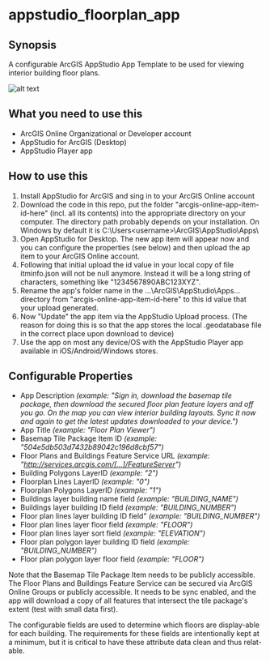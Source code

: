 # appstudio_floorplan_app
## Synopsis
A configurable ArcGIS AppStudio App Template to be used for viewing interior building floor plans. 

![alt text](https://cloud.githubusercontent.com/assets/7443922/11705829/d3bf5326-9eb8-11e5-9e6b-b3acbf5e0933.PNG "Screen shots of Flor Plan Viewer App on Google Nexus5")


## What you need to use this
+ ArcGIS Online Organizational or Developer account
+ AppStudio for ArcGIS (Desktop)
+ AppStudio Player app

## How to use this
1. Install AppStudio for ArcGIS and sing in to your ArcGIS Online account
2. Download the code in this repo, put the folder "arcgis-online-app-item-id-here" (incl. all its contents) into the appropriate directory on your computer. The directory path probably depends on your installation. On Windows by default it is C:\Users\<username>\ArcGIS\AppStudio\Apps\
3. Open AppStudio for Desktop. The new app item will appear now and you can configure the properties (see below) and then upload the ap item to your ArcGIS Online account. 
4. Following that initial upload the id value in your local copy of file itminfo.json will not be null anymore. Instead it will be a long string of characters, something like "1234567890ABC123XYZ".
5. Rename the app's folder name in the ...\ArcGIS\AppStudio\Apps\... directory from "arcgis-online-app-item-id-here" to this id value that your upload generated.
6. Now "Update" the app item via the AppStudio Upload process. (The reason for doing this is so that the app stores the local .geodatabase file in the correct place upon download to device)
7. Use the app on most any device/OS with the AppStudio Player app available in iOS/Android/Windows stores.

## Configurable Properties
+ App Description 
  *(example: "Sign in, download the basemap tile package, then download the secured floor plan feature layers and off you go. On the map you can view interior building layouts. Sync it now and again to get the latest updates downloaded to your device.")*
+ App Title
  *(example: "Floor Plan Viewer")*
+ Basemap Tile Package Item ID
  *(example: "504e5db503d7432b89042c196d8cbf57")*
+ Floor Plans and Buildings Feature Service URL
  *(example:  "http://services.arcgis.com/[...]/FeatureServer")*
+ Building Polygons LayerID
  *(example: "2")*
+ Floorplan Lines LayerID
  *(example: "0")*
+ Floorplan Polygons LayerID
  *(example: "1")*
+ Buildings layer building name field
  *(example: "BUILDING_NAME")*
+ Buildings layer building ID field
  *(example: "BUILDING_NUMBER")*
+ Floor plan lines layer building ID field"
  *(example: "BUILDING_NUMBER")*
+ Floor plan lines layer floor field
  *(example: "FLOOR")*
+ Floor plan lines layer sort field
  *(example: "ELEVATION")*
+ Floor plan polygon layer building ID field
  *(example: "BUILDING_NUMBER")*
+ Floor plan polygon layer floor field
  *(example: "FLOOR")*

Note that the Basemap Tile Package Item needs to be publicly accessible. The Floor Plans and Buildings Feature Service can be secured via ArcGIS Online Groups or publicly accessible. It needs to be sync enabled, and the app will download a copy of all features that intersect the tile package's extent (test with small data first).

The configurable fields are used to determine which floors are display-able for each building. The requirements for these fields are intentionally kept at a minimum, but it is critical to have these attribute data clean and thus relat-able.
